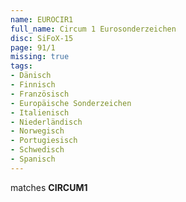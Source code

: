```yaml
---
name: EUROCIR1
full_name: Circum 1 Eurosonderzeichen
disc: SiFoX-15
page: 91/1
missing: true
tags:
- Dänisch
- Finnisch
- Französisch
- Europäische Sonderzeichen
- Italienisch
- Niederländisch
- Norwegisch
- Portugiesisch
- Schwedisch
- Spanisch
---
```

matches **CIRCUM1**
